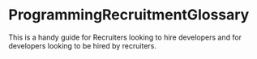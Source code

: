 # ProgrammingRecruitmentGlossary
This is a handy guide for Recruiters looking to hire developers and for developers looking to be hired by recruiters.
